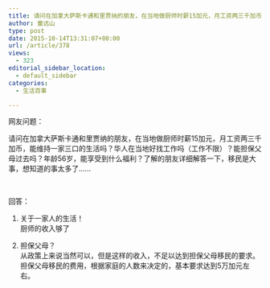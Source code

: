```yaml
---
title: 请问在加拿大萨斯卡通和里贾纳的朋友，在当地做厨师时薪15加元，月工资两三千加币，能维持一家三口生活吗?
author: 童远山
type: post
date: 2015-10-14T13:31:07+00:00
url: /article/378
views:
  - 323
editorial_sidebar_location:
  - default_sidebar
categories:
  - 生活百事

---
```

网友问题：

请问在加拿大萨斯卡通和里贾纳的朋友，在当地做厨师时薪15加元，月工资两三千加币，能维持一家三口的生活吗？华人在当地好找工作吗（工作不限）？能担保父母过去吗？年龄56岁，能享受到什么福利？了解的朋友详细解答一下，移民是大事，想知道的事太多了……

&nbsp;

回答：

1. 关于一家人的生活！  
厨师的收入够了

2. 担保父母？  
从政策上来说当然可以，但是这样的收入，不足以达到担保父母移民的要求。  
担保父母移民的费用，根据家庭的人数来决定的，基本要求达到5万加元左右。